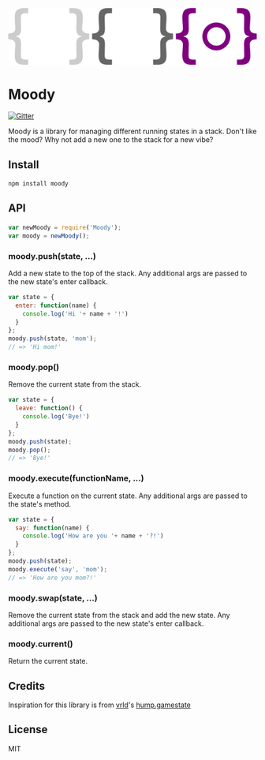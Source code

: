 <img src="logo.png">

# Moody

[![Gitter](https://badges.gitter.im/Join%20Chat.svg)](https://gitter.im/dannyfritz/moody?utm_source=badge&utm_medium=badge&utm_campaign=pr-badge&utm_content=badge)

Moody is a library for managing different running states in a stack. Don't like the mood? Why not add a new one to the stack for a new vibe?

## Install
``` sh
npm install moody
```

## API

``` js
var newMoody = require('Moody');
var moody = newMoody();
```

### moody.push(state, ...)
Add a new state to the top of the stack. Any additional args are passed to the new state's enter callback.
``` js
var state = {
  enter: function(name) {
    console.log('Hi '+ name + '!')
  }
};
moody.push(state, 'mom');
// => 'Hi mom!'
```

### moody.pop()
Remove the current state from the stack.
``` js
var state = {
  leave: function() {
    console.log('Bye!')
  }
};
moody.push(state);
moody.pop();
// => 'Bye!'
```

### moody.execute(functionName, ...)
Execute a function on the current state. Any additional args are passed to the state's method.
``` js
var state = {
  say: function(name) {
    console.log('How are you '+ name + '?!')
  }
};
moody.push(state);
moody.execute('say', 'mom');
// => 'How are you mom?!'
```

### moody.swap(state, ...)
Remove the current state from the stack and add the new state. Any additional args are passed to the new state's enter callback.

### moody.current()
Return the current state.

## Credits
Inspiration for this library is from [vrld](https://github.com/vrld)'s [hump.gamestate](https://github.com/vrld/hump/blob/master/gamestate.lua)

## License
MIT
